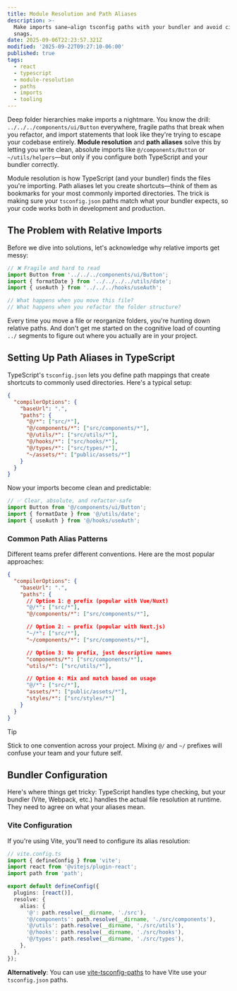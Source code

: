 ```yaml
---
title: Module Resolution and Path Aliases
description: >-
  Make imports sane—align tsconfig paths with your bundler and avoid circular
  snags.
date: 2025-09-06T22:23:57.321Z
modified: '2025-09-22T09:27:10-06:00'
published: true
tags:
  - react
  - typescript
  - module-resolution
  - paths
  - imports
  - tooling
---
```


Deep folder hierarchies make imports a nightmare. You know the drill: `../../../components/ui/Button` everywhere, fragile paths that break when you refactor, and import statements that look like they're trying to escape your codebase entirely. **Module resolution** and **path aliases** solve this by letting you write clean, absolute imports like `@/components/Button` or `~/utils/helpers`—but only if you configure both TypeScript and your bundler correctly.

Module resolution is how TypeScript (and your bundler) finds the files you're importing. Path aliases let you create shortcuts—think of them as bookmarks for your most commonly imported directories. The trick is making sure your `tsconfig.json` paths match what your bundler expects, so your code works both in development and production.

## The Problem with Relative Imports

Before we dive into solutions, let's acknowledge why relative imports get messy:

```ts
// ❌ Fragile and hard to read
import Button from '../../../components/ui/Button';
import { formatDate } from '../../../../utils/date';
import { useAuth } from '../../../hooks/useAuth';

// What happens when you move this file?
// What happens when you refactor the folder structure?
```

Every time you move a file or reorganize folders, you're hunting down relative paths. And don't get me started on the cognitive load of counting `../` segments to figure out where you actually are in your project.

## Setting Up Path Aliases in TypeScript

TypeScript's `tsconfig.json` lets you define path mappings that create shortcuts to commonly used directories. Here's a typical setup:

```json
{
  "compilerOptions": {
    "baseUrl": ".",
    "paths": {
      "@/*": ["src/*"],
      "@/components/*": ["src/components/*"],
      "@/utils/*": ["src/utils/*"],
      "@/hooks/*": ["src/hooks/*"],
      "@/types/*": ["src/types/*"],
      "~/assets/*": ["public/assets/*"]
    }
  }
}
```

Now your imports become clean and predictable:

```ts
// ✅ Clear, absolute, and refactor-safe
import Button from '@/components/ui/Button';
import { formatDate } from '@/utils/date';
import { useAuth } from '@/hooks/useAuth';
```

### Common Path Alias Patterns

Different teams prefer different conventions. Here are the most popular approaches:

```json
{
  "compilerOptions": {
    "baseUrl": ".",
    "paths": {
      // Option 1: @ prefix (popular with Vue/Nuxt)
      "@/*": ["src/*"],
      "@/components/*": ["src/components/*"],

      // Option 2: ~ prefix (popular with Next.js)
      "~/*": ["src/*"],
      "~/components/*": ["src/components/*"],

      // Option 3: No prefix, just descriptive names
      "components/*": ["src/components/*"],
      "utils/*": ["src/utils/*"],

      // Option 4: Mix and match based on usage
      "@/*": ["src/*"],
      "assets/*": ["public/assets/*"],
      "styles/*": ["src/styles/*"]
    }
  }
}
```

> [!TIP]
> Stick to one convention across your project. Mixing `@/` and `~/` prefixes will confuse your team and your future self.

## Bundler Configuration

Here's where things get tricky: TypeScript handles type checking, but your bundler (Vite, Webpack, etc.) handles the actual file resolution at runtime. They need to agree on what your aliases mean.

### Vite Configuration

If you're using Vite, you'll need to configure its alias resolution:

```ts
// vite.config.ts
import { defineConfig } from 'vite';
import react from '@vitejs/plugin-react';
import path from 'path';

export default defineConfig({
  plugins: [react()],
  resolve: {
    alias: {
      '@': path.resolve(__dirname, './src'),
      '@/components': path.resolve(__dirname, './src/components'),
      '@/utils': path.resolve(__dirname, './src/utils'),
      '@/hooks': path.resolve(__dirname, './src/hooks'),
      '@/types': path.resolve(__dirname, './src/types'),
    },
  },
});
```

**Alternatively**: You can use [vite-tsconfig-paths](https://npm.im/vite-tsconfig-paths) to have Vite use your `tsconfig.json` paths.
